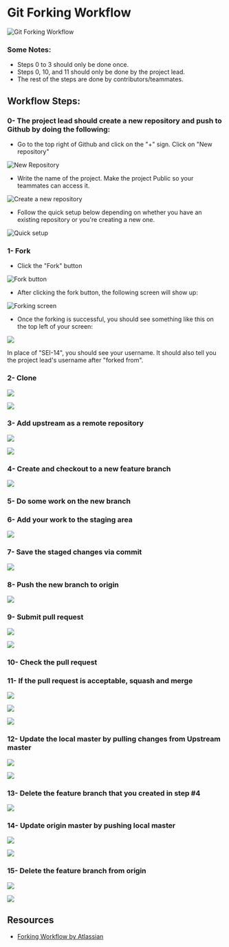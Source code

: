 # Git Forking Workflow

  

![Git Forking Workflow](../../.gitbook/assets/image%20%2846%29.png)

### Some Notes:

* Steps 0 to 3 should only be done once.
* Steps 0, 10, and 11 should only be done by the project lead.
* The rest of the steps are done by contributors/teammates.

## Workflow Steps: 

### 0- The project lead should create a new repository and push to Github by doing the following:

* Go to the top right of Github and click on the "+" sign. Click on "New repository"

![New Repository](../../.gitbook/assets/image%20%2870%29.png)

* Write the name of the project. Make the project Public so your teammates can access it.

![Create a new repository](../../.gitbook/assets/image%20%2855%29.png)

* Follow the quick setup below depending on whether you have an existing repository or you're creating a new one.

![Quick setup](../../.gitbook/assets/image%20%2836%29.png)

### 1- Fork 

* Click the "Fork" button

![Fork button](../../.gitbook/assets/image%20%2844%29.png)

* After clicking the fork button, the following screen will show up:

![Forking screen](../../.gitbook/assets/image%20%2864%29.png)

* Once the forking is successful, you should see something like this on the top left of your screen:

![](../../.gitbook/assets/image%20%2852%29.png)

In place of "SEI-14", you should see your username. It should also tell you the project lead's username after "forked from".

### 2- Clone

![](../../.gitbook/assets/image%20%2838%29.png)

![](../../.gitbook/assets/image%20%2869%29.png)

### 3- Add upstream as a remote repository 

![](../../.gitbook/assets/image%20%2856%29.png)

![](../../.gitbook/assets/image%20%2843%29.png)

### 4- Create and checkout to a new feature branch

![](../../.gitbook/assets/image%20%2858%29.png)

### 5- Do some work on the new branch

### 6- Add your work to the staging area

![](../../.gitbook/assets/image%20%2873%29.png)

### 7- Save the staged changes via commit

![](../../.gitbook/assets/image%20%2839%29.png)

### 8- Push the new branch to origin

![](../../.gitbook/assets/image%20%2865%29.png)

### 9- Submit pull request

![](../../.gitbook/assets/image%20%2842%29.png)

![](../../.gitbook/assets/image%20%2834%29.png)

### 10- Check the pull request

### 11- If the pull request is acceptable, squash and merge

![](../../.gitbook/assets/image%20%2854%29.png)

![](../../.gitbook/assets/image%20%2847%29.png)

![](../../.gitbook/assets/image%20%2835%29.png)



### 12- Update the local master by pulling changes from Upstream master

![](../../.gitbook/assets/image%20%2872%29.png)

![](../../.gitbook/assets/image%20%2860%29.png)

### 13- Delete the feature branch that you created in step \#4

![](../../.gitbook/assets/image%20%2866%29.png)

### 14- Update origin master by pushing local master

![](../../.gitbook/assets/image%20%2863%29.png)

![](../../.gitbook/assets/image%20%2874%29.png)

### 15- Delete the feature branch from origin

![](../../.gitbook/assets/image%20%2871%29.png)

![](../../.gitbook/assets/image%20%2850%29.png)



## Resources

* [Forking Workflow by Atlassian](https://www.atlassian.com/git/tutorials/comparing-workflows/forking-workflow)

